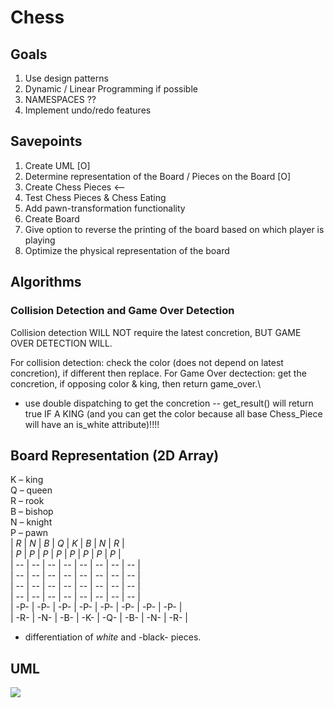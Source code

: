 # Chess

## Goals
1. Use design patterns
2. Dynamic / Linear Programming if possible
3. NAMESPACES ??
4. Implement undo/redo features 

## Savepoints
1. Create UML [O]
2. Determine representation of the Board / Pieces on the Board [O]
3. Create Chess Pieces  <--
4. Test Chess Pieces & Chess Eating
5. Add pawn-transformation functionality
6. Create Board
7. Give option to reverse the printing of the board based on which player is playing
8. Optimize the physical representation of the board

## Algorithms
### Collision Detection and Game Over Detection
Collision detection WILL NOT require the latest concretion, BUT GAME OVER DETECTION WILL.

For collision detection: check the color (does not depend on latest concretion), if different then replace. 
For Game Over dectection: get the concretion, if opposing color & king, then return game_over.\
- use double dispatching to get the concretion -- get_result() will return true IF A KING (and you can get the color because all base Chess_Piece will have an is_white attribute)!!!!

## Board Representation (2D Array)
K – king <br>
Q – queen <br>
R – rook <br>
B – bishop <br>
N – knight <br>
P – pawn <br>
| *R* | *N* | *B* | *Q* | *K* | *B* | *N* | *R* | <br>
| *P* | *P* | *P* | *P* | *P* | *P* | *P* | *P* | <br>
|  -- |  -- |  -- |  -- |  -- |  -- |  -- |  -- | <br>
|  -- |  -- |  -- |  -- |  -- |  -- |  -- |  -- | <br>
|  -- |  -- |  -- |  -- |  -- |  -- |  -- |  -- | <br>
|  -- |  -- |  -- |  -- |  -- |  -- |  -- |  -- | <br>
| -P- | -P- | -P- | -P- | -P- | -P- | -P- | -P- | <br>
| -R- | -N- | -B- | -K- | -Q- | -B- | -N- | -R- | <br>

* differentiation of *white* and -black- pieces.


## UML
[![](https://mermaid.ink/img/pako:eNrtWm2v2yYU_ivMU6e0TdTv1lWk3nu1qaqmdbfT9qGpLGKTBMUxLsZpstt7f_t4sWMwEMdVFcma8yUJ5w04Dwc4h8cgJgkKwiBOYVHcY7imcAcWGeCfFy_AA0ohwyQrNjgvVOvdBhVF9AGjGIHZjFT_bwmkic1w8202Ax_g18xDeo-z9cJH_IvCrFgRuos0Us39llJ4jDTjvDPf5mZvFKdTjbLwZ4lQN9ctLjYk72R7IGTbyfQ-w-sNcww5-hXGjNBjZTKF8TZykDvk_tlghtxytuTfuMCcJiXvSJryvySL7hFDsfB5TVeCtQI5tdFtidMEKdHKFQZB95EpQbiAw50ca3cCgeAerXCGJeYaGN6iDdxjQmEK3oCPjJYxK8UfKYKKRoVQDKTi4qdKXALbANejIojPz-AQhaDA_6KI6a1HZ2tMUkI5ZUlIqrdDNV8h7xp3W0N5rZudSGklPAWHWv8UHOufL3XJZ13UoKADikuGJksxr6GOeI_aEOwJTnQVuIhi4fCklxZz2FLLHnIlDh3hpTrKLCETRw_XiEUHQWh7QZGOfpKc5onDlCAqTwmq5SoOf6bGE-3IHhWuXsE4Rjmb7EPXOjL4n2pgK_i5I4IFRJxZKGw19Yeg07QOxpe9uCU6eKekW_m3CVq3-AjfgcNX7ODXDJvCngk6d5C0-brjqpQZETlwRIqD449BJLgMksKgN2o-S-oIqoGDSl4HrhnnpEEvqizqJeFNCY1QHDgU1Z3zmlhUFr1grDrUF46V1hGPA8ejSG5cE43CnheLsjN9kSg1jjgc-rlP5s-uiURl0YvFqkN90VhpHfE4WDyKdGOdNAWnpCl4A36DOwT-2CMqdMVbmeF2JiJPCdhHT8qwZph4M4Nujr1onOSCIZR3ZMeIDR5xfenikQfLLia13XdxiVDc2SW5QDwAoqgoU2ZioRUohBci4QXPLPvz3e3ZvpTz_zvrTZ5eFmIeUM5ZUcZU6chGv2LT_DEDcmXW4fdGQ_jcXhtS3LkmHJSc4oy5lnzBIHUS1gI5vDvOWCP6WU2W1kkrKXpmB7MLV8ZEyJAbGXHo0-dPn3UWS4M-YhfZCOMnlYbQ81ml3zONl88UJudmSpWP3jFEYWsVtydLq0FacGkUODY1Y6Qw2cNMJK2du2tCMuTZgyZ8OHx71EZm1LkaXpJXXXkFJiYX-MXJN5tbjK9cy--OIrnk2pUxe-epi4ZGTIyFOIpykSA9aFt7U781-Kg8UIda3dMmew4LHpFldVkMjZKri8Wj1yu2rY5b4akA62PxaPaKfVH5llCvJTsYPGp9QluZTwyr-rhjbXgLvaNLh-pSb81_dOlgXNoclpZqD3XsTW23G88jjIvtV7nIVwoFfJs787qjEVpKGDVCHU9Jquye3onW0eoMbSkaFRS777_2fqrEaSvV01N8a93PeypYWonPngq-XJin946gVVq6WLwXzlyPcfqdPF-7dLTA0skxQmYIkOGHSfkQC4G3y4JRHjCqo-TNTd0wn9vnW4N69vleY-Bdxk_mPFyhk4VTi2nitB0C4OeUgwmmwQ7RHcRJEAYS44uAbdAOLYKQ_0zQCvKL7CKYKpL-9FFwVKuCE0q6r2RS3lVIF4Eg8Vl64iZgycjHYxYH4QqmBZoGZZ7wXaFSdGpFiUgV_F69shRfT_8B1lWxIw?type=png)](https://mermaid.live/edit#pako:eNrtWm2v2yYU_ivMU6e0TdTv1lWk3nu1qaqmdbfT9qGpLGKTBMUxLsZpstt7f_t4sWMwEMdVFcma8yUJ5w04Dwc4h8cgJgkKwiBOYVHcY7imcAcWGeCfFy_AA0ohwyQrNjgvVOvdBhVF9AGjGIHZjFT_bwmkic1w8202Ax_g18xDeo-z9cJH_IvCrFgRuos0Us39llJ4jDTjvDPf5mZvFKdTjbLwZ4lQN9ctLjYk72R7IGTbyfQ-w-sNcww5-hXGjNBjZTKF8TZykDvk_tlghtxytuTfuMCcJiXvSJryvySL7hFDsfB5TVeCtQI5tdFtidMEKdHKFQZB95EpQbiAw50ca3cCgeAerXCGJeYaGN6iDdxjQmEK3oCPjJYxK8UfKYKKRoVQDKTi4qdKXALbANejIojPz-AQhaDA_6KI6a1HZ2tMUkI5ZUlIqrdDNV8h7xp3W0N5rZudSGklPAWHWv8UHOufL3XJZ13UoKADikuGJksxr6GOeI_aEOwJTnQVuIhi4fCklxZz2FLLHnIlDh3hpTrKLCETRw_XiEUHQWh7QZGOfpKc5onDlCAqTwmq5SoOf6bGE-3IHhWuXsE4Rjmb7EPXOjL4n2pgK_i5I4IFRJxZKGw19Yeg07QOxpe9uCU6eKekW_m3CVq3-AjfgcNX7ODXDJvCngk6d5C0-brjqpQZETlwRIqD449BJLgMksKgN2o-S-oIqoGDSl4HrhnnpEEvqizqJeFNCY1QHDgU1Z3zmlhUFr1grDrUF46V1hGPA8ejSG5cE43CnheLsjN9kSg1jjgc-rlP5s-uiURl0YvFqkN90VhpHfE4WDyKdGOdNAWnpCl4A36DOwT-2CMqdMVbmeF2JiJPCdhHT8qwZph4M4Nujr1onOSCIZR3ZMeIDR5xfenikQfLLia13XdxiVDc2SW5QDwAoqgoU2ZioRUohBci4QXPLPvz3e3ZvpTz_zvrTZ5eFmIeUM5ZUcZU6chGv2LT_DEDcmXW4fdGQ_jcXhtS3LkmHJSc4oy5lnzBIHUS1gI5vDvOWCP6WU2W1kkrKXpmB7MLV8ZEyJAbGXHo0-dPn3UWS4M-YhfZCOMnlYbQ81ml3zONl88UJudmSpWP3jFEYWsVtydLq0FacGkUODY1Y6Qw2cNMJK2du2tCMuTZgyZ8OHx71EZm1LkaXpJXXXkFJiYX-MXJN5tbjK9cy--OIrnk2pUxe-epi4ZGTIyFOIpykSA9aFt7U781-Kg8UIda3dMmew4LHpFldVkMjZKri8Wj1yu2rY5b4akA62PxaPaKfVH5llCvJTsYPGp9QluZTwyr-rhjbXgLvaNLh-pSb81_dOlgXNoclpZqD3XsTW23G88jjIvtV7nIVwoFfJs787qjEVpKGDVCHU9Jquye3onW0eoMbSkaFRS777_2fqrEaSvV01N8a93PeypYWonPngq-XJin946gVVq6WLwXzlyPcfqdPF-7dLTA0skxQmYIkOGHSfkQC4G3y4JRHjCqo-TNTd0wn9vnW4N69vleY-Bdxk_mPFyhk4VTi2nitB0C4OeUgwmmwQ7RHcRJEAYS44uAbdAOLYKQ_0zQCvKL7CKYKpL-9FFwVKuCE0q6r2RS3lVIF4Eg8Vl64iZgycjHYxYH4QqmBZoGZZ7wXaFSdGpFiUgV_F69shRfT_8B1lWxIw)
